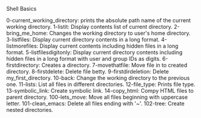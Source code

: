 Shell Basics

0-current_working_directory: prints the absolute path name of the current working directory.
1-listit: Display contents list of current directory.
2-bring_me_home: Changes the working directory to user's home directory.
3-listfiles: Display current directory contents in a long format.
4-listmorefiles: Display current contents including hidden files in a long format.
5-listfilesdigitonly: Display current directory contents including hidden files in a long format with user and group IDs as digits.
6-firstdirectory: Creates a directory.
7-movethatfile: Move file in to created directory.
8-firstdelete: Delete file betty.
9-firstdirdeletion: Delete my_first_directory.
10-back: Change the working directory to the previous one.
11-lists: List all files in different directories.
12-file_type: Prints file type.
13-symbolic_link: Create symbolic link.
14-copy_html: Compy HTML files to parent directory.
100-lets_move: Move all files beginning with uppercase letter.
101-clean_emacs: Delete all files ending with '~'.
102-tree: Create nested directories.

